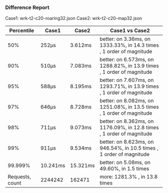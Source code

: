 ### Difference Report
Case1: wrk-t2-c20-roaring32.json
Case2: wrk-t2-c20-map32.json

| Percentile      | Case1    | Case2    | Case1 vs Case2                                                        |
|-----------------|----------|----------|-----------------------------------------------------------------------|
| 50%             | 252µs    | 3.612ms  | better: on 3.36ms, on 1333.33%, in 14.3 times , 1 order of magnitude  |
| 90%             | 510µs    | 7.083ms  | better: on 6.573ms, on 1288.82%, in 13.9 times , 1 order of magnitude |
| 95%             | 588µs    | 8.195ms  | better: on 7.607ms, on 1293.71%, in 13.9 times , 1 order of magnitude |
| 97%             | 646µs    | 8.728ms  | better: on 8.082ms, on 1251.08%, in 13.5 times , 1 order of magnitude |
| 98%             | 711µs    | 9.073ms  | better: on 8.362ms, on 1176.09%, in 12.8 times , 1 order of magnitude |
| 99%             | 911µs    | 9.534ms  | better: on 8.623ms, on 946.54%, in 10.5 times , 1 order of magnitude  |
| 99.999%         | 10.241ms | 15.321ms | better: on 5.08ms, on 49.60%, in 1.5 times                            |
| Requests, count | 2244242  | 162471   | more: 1281.3% , in 13.8 times                                         |
